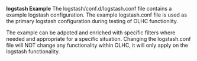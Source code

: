 <b>logstash Example</b>
The logstash/conf.d/logstash.conf file contains a example logstash configuration. The example logstash.conf file is used as the primary logstash configuration during testing of OLHC functionlity. 

The example can be adpoted and enriched with specific filters where needed and appropriate for a specific situation. Changing the logstash.conf file will NOT change any functionality within OLHC, it will only apply on the logstash functionality. 
